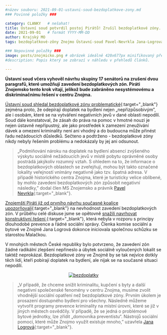 ```yaml
---
#název souboru: 2021-09-01-ustavni-soud-bezdoplatkove-zony.md
### Povinné položky ###

category: CLANKY   # nešahat!
title: Ústavní soud potvrdil postoj Pirátů! Zrušil bezdoplatkové zóny.
date: 2021-09-01   # formát YYYY-MM-DD
author: Krajský MO
tags: bezdoplatkové-zôny Znojmo Ústavní-soud Pavel-Nevrkla Jana-Logrová # kategorie odděleny mezerami, např. volby zemědělství životní-prostředí piráti (viz https://jihomoravsky.pirati.cz/tags/)

### Nepovinné položky ###
image: posts/znojmicko.png # obrázek ideálně 420x677px minifikovaný přes https://tinypng.com/
#description: Popis který se zobrazí v náhledu v přehledů článků.

---
```

**Ústavní soud včera vyhověl návrhu skupiny 17 senátorů na zrušení dvou paragrafů, které umožňují zavedení bezdoplatkových zón. Piráti Znojemsko tento krok vítají, jelikož bude zabráněno nesystémovému a diskriminačnímu řešení v centru Znojma.**

[Ústavní soud shledal bezdoplatkové zóny problematické](https://www.ceskenoviny.cz/zpravy/us-vyhlasi-ocekavany-nalez-k-takzvanym-bezdoplatkovym-zonam/2083345?fbclid=IwAR0F_FwioN8KFS2QZw6HAOYb4HBF5SJknkK24RtYMhSBd1bVJfDwceM0xFM){:target="_blank"} zejména proto, že odepírají doplatek na bydlení nejen „nepřizpůsobivým”, ale i osobám, které se na vytváření negativních jevů v dané oblasti nepodílí. Soud dále konstatoval, že zásah do práva na pomoc v hmotné nouzi je nejen ústavně nepřípustný, ale jako prostředek k zamezení zneužívání dávek a omezení kriminality není ani vhodný a do budoucna může přinést řadu nežádoucích důsledků. Sečteno a podtrženo - bezdoplatkové zóny nikdy nebyly řešením problému a nedokázaly by jej ani odsunout.  

> „Podmiňování nároku na doplatek na bydlení absencí zvýšeného výskytu sociálně nežádoucích jevů v místě pobytu oprávněné osoby postrádá jakýkoliv rozumný vztah. S ohledem na to, že informace o bezdoplatkových oblastech se zveřejňují, mohou být takto označené lokality veřejností vnímány negativně jako tzv. špatná adresa. V případě historického centra Znojma, které je turisticky velice oblíbené, by mohlo zavedení bezdoplatkových zón způsobit negativní následky,” dodal člen MS Znojemsko  a právník [Pavel Nevrkla](https://jihomoravsky.pirati.cz/lide/pavel-nevrkla/){:target="_blank"}.
> 

[Znojemští Piráti již od prvního návrhu současné koalice upozorňovali](https://jihomoravsky.pirati.cz/aktuality/vyjadreni-bezdoplatkove-zony-ms-znojemsko.html){:target="_blank"} na nevhodnost zavedení bezdoplatkových zón. V průběhu celé diskuse jsme se opětovně [snažili navrhovat konstruktivní řešení ](https://www.facebook.com/PiratiJMK/photos/a.124214569696194/187314220052895/){:target="_blank"}, která nebyla v rozporu s principy dlouhodobé prevence a řádné sociální správy. Členka komise sociální a bytové ve Znojmě Jana Logrová dokonce iniciovala společnou schůzku se starostou Malačkou. 

V mnohých městech České republiky bylo potvrzeno, že zavedení zón žádné radikální zlepšení nepřineslo a úbytek sociálně vyloučených lokalit se taktéž neprokázal. Bezdoplatkové zóny ve Znojmě by se tak nejvíce dotkly těch lidí, kteří pobírají doplatek na bydlení, ale nijak se na současné situaci nepodílí. 

<div style="text-align:center"><a href="https://a.pirati.cz/jihomoravsky/img/posts/janagrafika.jpg" target="_blank">
<img src="https://a.pirati.cz/jihomoravsky/img/posts/janagrafika.jpg" alt="bezdoplatky">
</a></div>


> „V případě, že chceme snížit kriminalitu, kupčení s byty a další negativní společenské fenomény v centru Znojma, musíme zvolit vhodnější sociální opatření než bezdoplatkové zóny. Prvním úkolem je prosazení dostupného bydlení pro všechny. Následně můžeme vytvořit programy prevence kriminality na místní úrovni, které se již v jiných městech osvědčily. V případě, že se jedná o problémové bytové jednotky, lze zřídit „domovníka preventistu“. Nástrojů sociální pomoci, které může Znojmo využít existuje mnoho,” uzavřela [Jana Logrová](https://www.facebook.com/log.jana){:target="_blank"}.
> 
